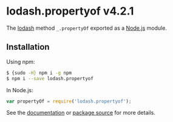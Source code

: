# lodash.propertyof v4.2.1

The [lodash](https://lodash.com/) method `_.propertyOf` exported as a [Node.js](https://nodejs.org/) module.

## Installation

Using npm:
```bash
$ {sudo -H} npm i -g npm
$ npm i --save lodash.propertyof
```

In Node.js:
```js
var propertyOf = require('lodash.propertyof');
```

See the [documentation](https://lodash.com/docs#propertyOf) or [package source](https://github.com/lodash/lodash/blob/4.2.1-npm-packages/lodash.propertyof) for more details.
